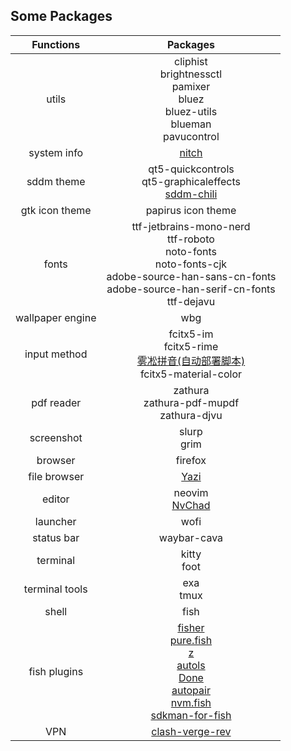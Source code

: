 ## Some Packages

| Functions | Packages |
|:--------:|:----:|
| utils | cliphist<br>brightnessctl<br>pamixer<br>bluez<br>bluez-utils<br>blueman<br>pavucontrol |
| system info | [nitch](https://github.com/ssleert/nitch) |
| sddm theme | qt5-quickcontrols<br>qt5-graphicaleffects<br>[sddm-chili](https://github.com/MarianArlt/sddm-chili)|
| gtk icon theme | papirus icon theme |
| fonts | ttf-jetbrains-mono-nerd<br>ttf-roboto<br>noto-fonts<br>noto-fonts-cjk<br>adobe-source-han-sans-cn-fonts<br>adobe-source-han-serif-cn-fonts<br>ttf-dejavu|
| wallpaper engine | wbg |
| input method | fcitx5-im<br>fcitx5-rime<br>[雾凇拼音(自动部署脚本)](https://github.com/Mark24Code/rime-auto-deploy)<br>fcitx5-material-color |
| pdf reader | zathura<br>zathura-pdf-mupdf<br>zathura-djvu |
| screenshot | slurp<br>grim |
| browser | firefox |
| file browser | [Yazi](https://github.com/sxyazi/yazi) |
| editor | neovim<br>[NvChad](https://nvchad.com/) |
| launcher | wofi |
| status bar | waybar-cava |
| terminal | kitty<br>foot |
| terminal tools | exa<br>tmux|
| shell | fish |
| fish plugins | [fisher](https://github.com/jorgebucaran/fisher)<br>[pure.fish](https://github.com/pure-fish/pure)<br>[z](https://github.com/jethrokuan/z)<br>[autols](https://github.com/yuys13/autols.fish)<br>[Done](https://github.com/franciscolourenco/done)<br>[autopair](https://github.com/jorgebucaran/autopair.fish)<br>[nvm.fish](https://github.com/jorgebucaran/nvm.fish)<br>[sdkman-for-fish](https://github.com/reitzig/sdkman-for-fish) |
| VPN | [clash-verge-rev](https://github.com/clash-verge-rev/clash-verge-rev) |

